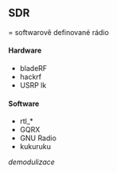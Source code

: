 ## SDR
= softwarově definované rádio
#### Hardware
- bladeRF
- hackrf
- USRP
lk
#### Software
- rtl_*
- GQRX
- GNU Radio
- kukuruku

*demodulizace* 
<!--stackedit_data:
eyJoaXN0b3J5IjpbMjg2NzQzMTg5LDIxMDM4NTY2XX0=
-->